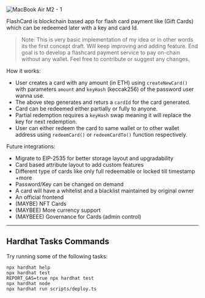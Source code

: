 ![MacBook Air M2 - 1](https://user-images.githubusercontent.com/92246587/193424276-f7d2081f-92d8-481c-8c08-6b8bac07dc0d.png)

FlashCard is blockchain based app for flash card payment like (Gift Cards) which can be redeemed later with a key and card Id.

> Note: This is very basic implementation of my idea or in other words its the first concept draft. Will keep improving and adding feature. End goal is to develop a flashcard payment service to pay on-chain without any wallet. Feel free to contribute or suggest any changes.


How it works:
- User creates a card with any amount (in ETH) using `createNewCard()` with parameters `amount` and `keyHash` (keccak256) of the password user wanna use.
- The above step generates and returs a `cardId` for the card generated.
- Card can be redeemed either partially or fully to anyone.
- Partial redemption requires a `keyHash` swap meaning it will replace the key for next redemption.
- User can either redeem the card to same wallet or to other wallet address using `redeemCard()` or `redeemCardTo()` function respectively.

Future integrations:
- Migrate to EIP-2535 for better storage layout and upgradability
- Card based attribute layout to add custom features
- Different type of cards like only full redeemable or locked till timestamp +more
- Password/Key can be changed on demand
- A card will have a whitelist and a blacklist maintained by original owner
- An official frontend
- (MAYBE) NFT Cards
- (MAYBEE) More currency support
- (MAYBEEE) Governance for Cards (admin control)


---

## Hardhat Tasks Commands

Try running some of the following tasks:

```shell
npx hardhat help
npx hardhat test
REPORT_GAS=true npx hardhat test
npx hardhat node
npx hardhat run scripts/deploy.ts
```
